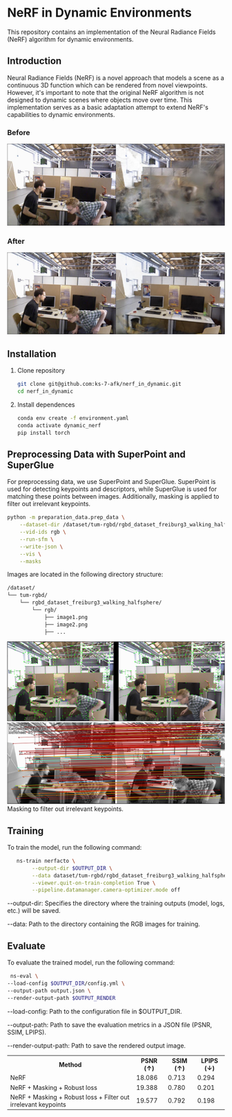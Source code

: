
# NeRF in Dynamic Environments

This repository contains an implementation of the Neural Radiance Fields (NeRF) algorithm for dynamic environments.

## Introduction

Neural Radiance Fields (NeRF) is a novel approach that models a scene as a continuous 3D function which can be rendered from novel viewpoints. However, it's important to note that the original NeRF algorithm is not designed to dynamic scenes where objects move over time. This implementation serves as a basic adaptation attempt to extend NeRF's capabilities to dynamic environments.


### Before
![Example 2](imgs/img5.png)
### After
![Example 2](imgs/img4.png)

## Installation

1. Clone repository
   ```bash
   git clone git@github.com:ks-7-afk/nerf_in_dynamic.git
   cd nerf_in_dynamic
   ```
2. Install dependences
   ```bash
   conda env create -f environment.yaml
   conda activate dynamic_nerf
   pip install torch 
   ```
## Preprocessing Data with SuperPoint and SuperGlue

For preprocessing data, we use SuperPoint and SuperGlue. SuperPoint is used for detecting keypoints and descriptors, while SuperGlue is used for matching these points between images. Additionally, masking is applied to filter out irrelevant keypoints.
```bash
python -m preparation_data.prep_data \
    --dataset-dir /dataset/tum-rgbd/rgbd_dataset_freiburg3_walking_halfsphere \
    --vid-ids rgb \
    --run-sfm \
    --write-json \
    --vis \
    --masks
```
Images are located in the following directory structure:

```bash
/dataset/
└── tum-rgbd/
    └── rgbd_dataset_freiburg3_walking_halfsphere/
        └── rgb/
            ├── image1.png
            ├── image2.png
            ├── ...
```
![](imgs/superpoint.png)
![](imgs/superglue.png)
Masking to filter out irrelevant keypoints.

## Training
To train the model, run the following command:
```bash
   ns-train nerfacto \
        --output-dir $OUTPUT_DIR \
        --data dataset/tum-rgbd/rgbd_dataset_freiburg3_walking_halfsphere/rgb \
        --viewer.quit-on-train-completion True \
        --pipeline.datamanager.camera-optimizer.mode off

```
--output-dir: Specifies the directory where the training outputs (model, logs, etc.) will be saved.

--data: Path to the directory containing the RGB images for training.
## Evaluate
To evaluate the trained model, run the following command:
```bash
 ns-eval \
--load-config $OUTPUT_DIR/config.yml \
--output-path output.json \
--render-output-path $OUTPUT_RENDER
```
--load-config: Path to the configuration file in $OUTPUT_DIR.

--output-path: Path to save the evaluation metrics in a JSON file (PSNR, SSIM, LPIPS).

--render-output-path: Path to save the rendered output image.

<table>
    <tr>
        <th>Method</th>
        <th>PSNR (↑)</th>
        <th>SSIM (↑)</th>
        <th>LPIPS (↓)</th>
    </tr>
    <tr>
        <td>NeRF</td>
        <td>18.086</td>
        <td>0.713</td>
        <td>0.294</td>
    </tr>
    <tr>
        <td>NeRF + Masking + Robust loss</td>
        <td>19.388</td>
        <td>0.780</td>
        <td>0.201</td>
    </tr>
       <tr>
        <td>NeRF + Masking + Robust loss + Filter out irrelevant keypoints</td>
        <td>19.577</td>
        <td>0.792</td>
        <td>0.198</td>
    </tr>
</table>





